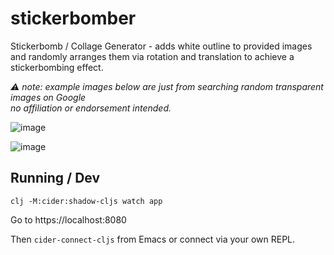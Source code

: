 # stickerbomber

Stickerbomb / Collage Generator - adds white outline to provided images and randomly arranges them via rotation and translation to achieve a stickerbombing effect.

_⚠️ note: example images below are just from searching random transparent images on Google_<br>
_no affiliation or endorsement intended._

![image](https://user-images.githubusercontent.com/5138316/140572184-8c070ec2-7ec6-43fa-9493-807cefe5ddf5.png)

![image](https://user-images.githubusercontent.com/5138316/140572443-da0c6d4b-540d-4c43-97cb-98cf8d8a7e39.png)

## Running / Dev

    clj -M:cider:shadow-cljs watch app

Go to https://localhost:8080

Then `cider-connect-cljs` from Emacs or connect via your own REPL.
